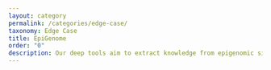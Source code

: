 ```yaml
---
layout: category
permalink: /categories/edge-case/
taxonomy: Edge Case
title: EpiGenome
order: "0"
description: Our deep tools aim to extract knowledge from epigenomic signals, trying to figure out how they influence gene regulation.   
---
```

